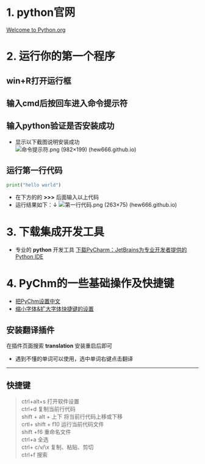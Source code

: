 
# 1. python官网
[Welcome to Python.org](https://www.python.org/)

# 2. 运行你的第一个程序
## win+R打开运行框
## 输入cmd后按回车进入命令提示符
## 输入python验证是否安装成功
- 显示以下截图说明安装成功
![命令提示符.png (982×199) (hew666.github.io)](https://hew666.github.io/self-python/%E5%AD%A6%E4%B9%A0%E7%AC%94%E8%AE%B0/Excalidraw/%E5%9B%BE%E7%89%87/%E5%91%BD%E4%BB%A4%E6%8F%90%E7%A4%BA%E7%AC%A6.png)
## 运行第一行代码
```python
print("hello world")
```
- 在下方的的 **>>>** 后面输入以上代码
- 运行结果如下：↓
![第一行代码.png (263×75) (hew666.github.io)](https://hew666.github.io/self-python/%E5%AD%A6%E4%B9%A0%E7%AC%94%E8%AE%B0/Excalidraw/%E5%9B%BE%E7%89%87/%E7%AC%AC%E4%B8%80%E8%A1%8C%E4%BB%A3%E7%A0%81.png)


# 3. 下载集成开发工具
- 专业的 **python** 开发工具
[下载PyCharm：JetBrains为专业开发者提供的Python IDE](https://www.jetbrains.com/zh-cn/pycharm/download/?section=windows)
# 4. PyChm的一些基础操作及快捷键
- [把PyChm设置中文](https://www.bilibili.com/video/BV1qW4y1a7fU/?p=12&share_source=copy_web&vd_source=989b7690fea86d212ee9daa5f2607c6b&t=249)
- [缩小字体&扩大字体快捷键的设置](https://www.bilibili.com/video/BV1qW4y1a7fU/?p=12&share_source=copy_web&vd_source=989b7690fea86d212ee9daa5f2607c6b&t=168)

## 安装翻译插件
在插件页面搜索 **translation** 安装重启后即可
- 遇到不懂的单词可以使用，选中单词右键点击翻译
---
## 快捷键
>ctrl+alt+s  打开软件设置  
>ctrl+d 复制当前行代码  
>shift + alt + 上下 将当前行代码上移或下移  
  crtl+ shift + f10 运行当前代码文件  
  shift +f6 重命名文件  
  ctrl+a 全选  
  ctrl+ c/v/\x 复制、粘贴、剪切  
  ctrl+f 搜索  